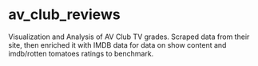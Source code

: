 # av_club_reviews
Visualization and Analysis of AV Club TV grades. Scraped data from their site, then enriched it with IMDB data for data on show content and imdb/rotten tomatoes ratings to benchmark.